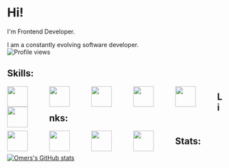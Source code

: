 # Hi!

I'm Frontend Developer.

I am a constantly evolving software developer. <br/>
![Profile views](https://komarev.com/ghpvc/?username=omerKor)
## Skills:
<div>
  <img style="height:48px;float:left;margin-right:50px;" 
src="https://upload.wikimedia.org/wikipedia/commons/thumb/6/61/HTML5_logo_and_wordmark.svg/180px-HTML5_logo_and_wordmark.svg.png"/> 
  <img style="height:48px;float:left;margin-right:50px;" 
src="https://upload.wikimedia.org/wikipedia/commons/thumb/d/d5/CSS3_logo_and_wordmark.svg/150px-CSS3_logo_and_wordmark.svg.png"/>  
  <img style="height:48px;float:left;margin-right:50px;" 
src="https://upload.wikimedia.org/wikipedia/commons/thumb/9/96/Sass_Logo_Color.svg/125px-Sass_Logo_Color.svg.png"/>  
  <img style="height:48px;float:left;margin-right:50px;" 
src="https://upload.wikimedia.org/wikipedia/commons/thumb/9/99/Unofficial_JavaScript_logo_2.svg/70px-Unofficial_JavaScript_logo_2.svg.png"/>
   <img style="height:48px;float:left;margin-right:50px;" 
src="https://upload.wikimedia.org/wikipedia/commons/thumb/4/47/React.svg/250px-React.svg.png"/>
  <img style="height:48px;float:left;margin-right:50px;" 
src="https://upload.wikimedia.org/wikipedia/commons/thumb/d/d9/Node.js_logo.svg/105px-Node.js_logo.svg.png"/>  
</div>


## Links:
  
[<img style="height:48px;float:left;margin-right:50px;" 
src='https://cdn.freelogovectors.net/wp-content/uploads/2020/01/linkedin-logo.png'>](https://www.linkedin.com/in/omerkorr/)
[<img style="height:48px;float:left;margin-right:50px;" 
src='https://1.bp.blogspot.com/-ULT9oDhqr24/XJYCrttOEpI/AAAAAAAAJYE/inXHXlzblBI3SbcGpiUj4TMNj-E8uPlaQCK4BGAYYCw/s1600/logo%2Bhackerrank%2Bicon.png'>](https://www.hackerrank.com/omerkorr)
[<img style="height:48px;float:left;margin-right:50px;" 
src='https://patika-prod.s3.eu-central-1.amazonaws.com/staticFiles/patikaLogo.png'>](https://app.patika.dev/kor)
[<img style="height:48px;float:left;margin-right:50px;" 
src='https://omerkor.com/assets/logo.af570272.svg'>](https://omerkor.com/)

## Stats:

[![Omers's GitHub stats](https://github-readme-stats.vercel.app/api?username=omerKor&theme=default)](https://github.com/anuraghazra/github-readme-stats)

